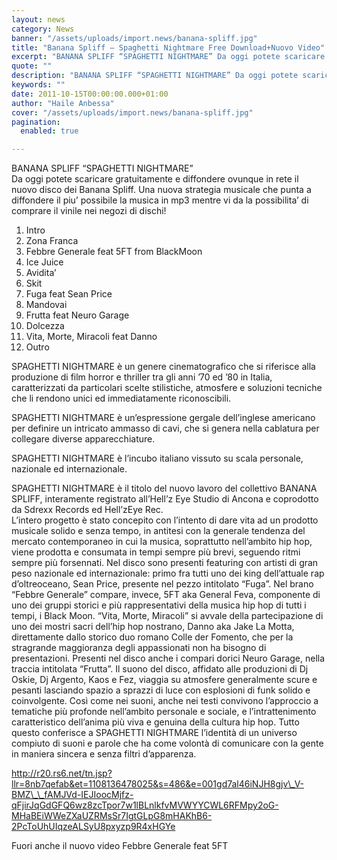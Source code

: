 ```yaml
---
layout: news
category: News
banner: "/assets/uploads/import.news/banana-spliff.jpg"
title: "Banana Spliff – Spaghetti Nightmare Free Download+Nuovo Video"
excerpt: "BANANA SPLIFF “SPAGHETTI NIGHTMARE” Da oggi potete scaricare gratuitamente e diffondere ovunque in rete il nuovo disco dei Banana Spliff. Una nuova strategia musicale che punta a diffondere il piu’ possibile la musica in mp3 mentre vi da la possibilita’ di comprare il vinile nei negozi di dischi! 1) Intro 2) Zona Franca 3) Febbre [&hellip"
quote: ""
description: "BANANA SPLIFF “SPAGHETTI NIGHTMARE” Da oggi potete scaricare gratuitamente e diffondere ovunque in rete il nuovo disco dei Banana Spliff. Una nuova strategia musicale che punta a diffondere il piu’ possibile la musica in mp3 mentre vi da la possibilita’ di comprare il vinile nei negozi di dischi! 1) Intro 2) Zona Franca 3) Febbre [&hellip"
keywords: ""
date: 2011-10-15T00:00:00.000+01:00
author: "Haile Anbessa"
cover: "/assets/uploads/import.news/banana-spliff.jpg"
pagination:
  enabled: true

---
```


BANANA SPLIFF “SPAGHETTI NIGHTMARE”  
Da oggi potete scaricare gratuitamente e diffondere ovunque in rete il nuovo disco dei Banana Spliff. Una nuova strategia musicale che punta a diffondere il piu’ possibile la musica in mp3 mentre vi da la possibilita’ di comprare il vinile nei negozi di dischi!

1) Intro  
2) Zona Franca  
3) Febbre Generale feat 5FT from BlackMoon  
4) Ice Juice  
5) Avidita’  
6) Skit  
7) Fuga feat Sean Price  
8) Mandovai  
9) Frutta feat Neuro Garage  
10) Dolcezza  
11) Vita, Morte, Miracoli feat Danno  
12) Outro

SPAGHETTI NIGHTMARE è un genere cinematografico che si riferisce alla produzione di film horror e thriller tra gli anni ’70 ed ’80 in Italia, caratterizzati da particolari scelte stilistiche, atmosfere e soluzioni tecniche che li rendono unici ed immediatamente riconoscibili.

SPAGHETTI NIGHTMARE è un’espressione gergale dell’inglese americano per definire un intricato ammasso di cavi, che si genera nella cablatura per collegare diverse apparecchiature.

SPAGHETTI NIGHTMARE è l’incubo italiano vissuto su scala personale, nazionale ed internazionale.

SPAGHETTI NIGHTMARE è il titolo del nuovo lavoro del collettivo BANANA SPLIFF, interamente registrato all’Hell’z Eye Studio di Ancona e coprodotto da Sdrexx Records ed Hell’zEye Rec.  
L’intero progetto è stato concepito con l’intento di dare vita ad un prodotto musicale solido e senza tempo, in antitesi con la generale tendenza del mercato contemporaneo in cui la musica, soprattutto nell’ambito hip hop, viene prodotta e consumata in tempi sempre più brevi, seguendo ritmi sempre più forsennati. Nel disco sono presenti featuring con artisti di gran peso nazionale ed internazionale: primo fra tutti uno dei king dell’attuale rap d’oltreoceano, Sean Price, presente nel pezzo intitolato “Fuga”. Nel brano “Febbre Generale” compare, invece, 5FT aka General Feva, componente di uno dei gruppi storici e più rappresentativi della musica hip hop di tutti i tempi, i Black Moon. “Vita, Morte, Miracoli” si avvale della partecipazione di uno dei mostri sacri dell’hip hop nostrano, Danno aka Jake La Motta, direttamente dallo storico duo romano Colle der Fomento, che per la stragrande maggioranza degli appassionati non ha bisogno di presentazioni. Presenti nel disco anche i compari dorici Neuro Garage, nella traccia intitolata “Frutta”. Il suono del disco, affidato alle produzioni di Dj Oskie, Dj Argento, Kaos e Fez, viaggia su atmosfere generalmente scure e pesanti lasciando spazio a sprazzi di luce con esplosioni di funk solido e coinvolgente. Così come nei suoni, anche nei testi convivono l’approccio a tematiche più profonde nell’ambito personale e sociale, e l’intrattenimento caratteristico dell’anima più viva e genuina della cultura hip hop. Tutto questo conferisce a SPAGHETTI NIGHTMARE l’identità di un universo compiuto di suoni e parole che ha come volontà di comunicare con la gente in maniera sincera e senza filtri d’apparenza.

http://r20.rs6.net/tn.jsp?llr=8nb7qefab&et=1108136478025&s=486&e=001gd7al46iNJH8gjv\_V-BMZ\_\_fAMJVd-IEJIoocMjfz-qFjirJqGdGFQ6wz8zcTpor7w1lBLnlkfvMVWYYCWL6RFMpy2oG-MHaBEiWWeZXaUZRMsSr7IgtGLpG8mHAKhB6-2PcToUhUIqzeALSyU8pxyzp9R4xHGYe

Fuori anche il nuovo video Febbre Generale feat 5FT